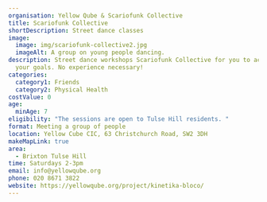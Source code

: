```yaml
---
organisation: Yellow Qube & Scariofunk Collective
title: Scariofunk Collective
shortDescription: Street dance classes
image:
  image: img/scariofunk-collective2.jpg
  imageAlt: A group on young people dancing.
description: Street dance workshops Scariofunk Collective for you to achieve
  your goals. No experience necessary!
categories:
  category1: Friends
  category2: Physical Health
costValue: 0
age:
  minAge: 7
eligibility: "The sessions are open to Tulse Hill residents. "
format: Meeting a group of people
location: Yellow Cube CIC, 63 Christchurch Road, SW2 3DH
makeMapLink: true
area:
  - Brixton Tulse Hill
time: Saturdays 2-3pm
email: info@yellowqube.org
phone: 020 8671 3822
website: https://yellowqube.org/project/kinetika-bloco/
---
```

